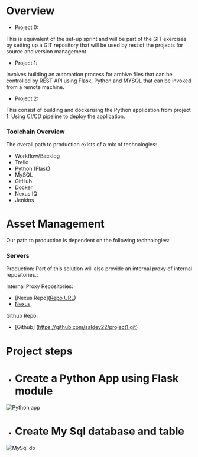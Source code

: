 # Overview 

* Project 0:

This is equivalent of the set-up sprint and will be part of the GIT exercises by setting up a GIT repository that will be used by rest of the projects for source and version management.

* Project 1:
   
Involves building an automation process for archive files that can be controlled by REST API using Flask, Python and MYSQL that can be invoked from a remote machine.

* Project 2:
  
This consist of building and dockerising the Python application from project 1.
Using CI/CD pipeline to deploy the application.



### Toolchain Overview

The overall path to production exists of a mix of technologies:

* Workflow/Backlog
* Trello
* Python (Flask)
* MySQL
* GitHub
* Docker
* Nexus IQ
* Jenkins

# Asset Management

Our path to production is dependent on the following technologies: 

### Servers

Production:
Part of this solution will also provide an internal proxy of internal repositories.:

Internal Proxy Repositories:
 * [Nexus Repo]([Repo URL](http://localhost:8081/repository/docker-hub2/))
 * [Nexus](http://localhost:8081/repository/docker-proxy/)

Github Repo:
 * [Github] (https://github.com/saldev22/project1.git)
 
 # Project steps 

 * # Create a Python App using Flask module
![Python app](https://github.com/saldev22/project1/assets/114541841/71472a0a-7eeb-43e8-af7a-4d3f75d1606a)

 * # Create My Sql database and table 
   
![MySql db](https://github.com/saldev22/project1/assets/114541841/5e27b05d-f987-4e4d-afc4-3c6e179b537d)


 
